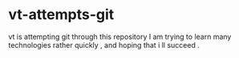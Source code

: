 # vt-attempts-git
vt is attempting git through this repository
I am trying to learn many technologies rather quickly , and hoping that i ll succeed .
